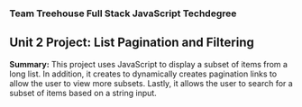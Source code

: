 ### Team Treehouse Full Stack JavaScript Techdegree

## Unit 2 Project: List Pagination and Filtering

**Summary:** This project uses JavaScript to display a subset of items from a long list.  In addition, it creates to dynamically creates pagination links to allow the user to view more subsets. 
 Lastly, it allows the user to search for a subset of items based on a string input.